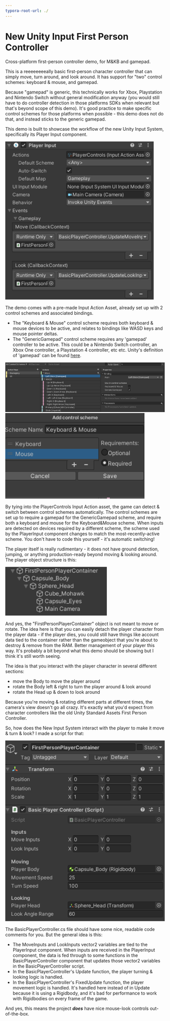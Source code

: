 ```yaml
---
typora-root-url: ./
---
```


# New Unity Input First Person Controller
 Cross-platform first-person controller demo, for M&KB and gamepad.

This is a reeeeeeeeally basic first-person character controller that can simply move, turn around, and look around. It has support for "two" control schemes: keyboard & mouse, and gamepad.

Because "gamepad" is generic, this technically works for Xbox, Playstation and Nintendo Switch without general modification anyway (you would still have to do controller detection in those platforms SDKs when relevant but that's beyond scope of this demo). It's good practice to make specific control schemes for those platforms when possible - this demo does not do that, and instead sticks to the generic gamepad.

This demo is built to showcase the workflow of the new Unity Input System, specifically its Player Input component.

<img src="/ReadmeAssets/PlayerInputComponent.png" style="zoom:125%;" />

The demo comes with a pre-made Input Action Asset, already set up with 2 control schemes and associated bindings.

* The "Keyboard & Mouse" control scheme requires both keyboard & mouse devices to be active, and relates to bindings like WASD keys and mouse pointer deltas.
* The "GenericGamepad" control scheme requires any 'gamepad' controller to be active. This could be a Nintendo Switch controller, an Xbox One controller, a Playstation 4 controller, etc etc. Unity's definition of 'gamepad' can be found [here](https://docs.unity3d.com/Packages/com.unity.inputsystem@1.0/manual/Gamepad.html).

<img src="/ReadmeAssets/InputActionSchemeExample002.png" style="zoom:125%;" />

<img src="/ReadmeAssets/ControlSchemeExample002.png" alt="ControlSchemeExample002" style="zoom:150%;" />

By tying into the PlayerControls Input Action asset, the game can detect & switch between control schemes automatically. The control schemes are set up to require a gamepad for the GenericGamepad scheme, and require both a keyboard and mouse for the Keyboard&Mouse scheme. When inputs are detected on devices required by a different scheme, the scheme used by the PlayerInput component changes to match the most-recently-active scheme. You don't have to code this yourself - it's automatic switching!

The player itself is really rudimentary - it does not have ground detection, jumping, or anything production-ready beyond moving & looking around. The player object structure is this:

<img src="/ReadmeAssets/HierarchyOfPlayer.png" style="zoom:150%;" />

And yes, the "FirstPersonPlayerContainer" object is not meant to move or rotate. The idea here is that you can easily detach the player character from the player data - if the player dies, you could still have things like account data tied to the container rather than the gameobject that you're about to destroy & remove from the RAM. Better management of your player this way. It's probably a bit beyond what this demo should be showing but I think it's still worth seeing.

The idea is that you interact with the player character in several different sections:

* move the Body to move the player around
* rotate the Body left & right to turn the player around & look around
* rotate the Head up & down to look around

Because you're moving & rotating different parts at different times, the camera's view doesn't go all crazy. It's exactly what you'd expect from character controllers like the old Unity Standard Assets First Person Controller.

So, how does the New Input System interact with the player to make it move & turn & look? I made a script for that:

<img src="/ReadmeAssets/InspectorOfPlayer.png" style="zoom:150%;" />

The BasicPlayerController.cs file should have some nice, readable code comments for you. But the general idea is this:

* The MoveInputs and LookInputs vector2 variables are tied to the PlayerInput component. When inputs are received in the PlayerInput component, the data is fed through to some functions in the BasicPlayerController component that updates those vector2 variables in the BasicPlayerController script.
* In the BasicPlayerController's Update function, the player turning & looking logic is handled. 
* In the BasicPlayerController's FixedUpdate function, the player movement logic is handled. It's handled here instead of in Update because it is using a Rigidbody, and it's bad for performance to work with Rigidbodies on every frame of the game.





















And yes, this means the project ***does*** have nice mouse-look controls out-of-the-box. 



